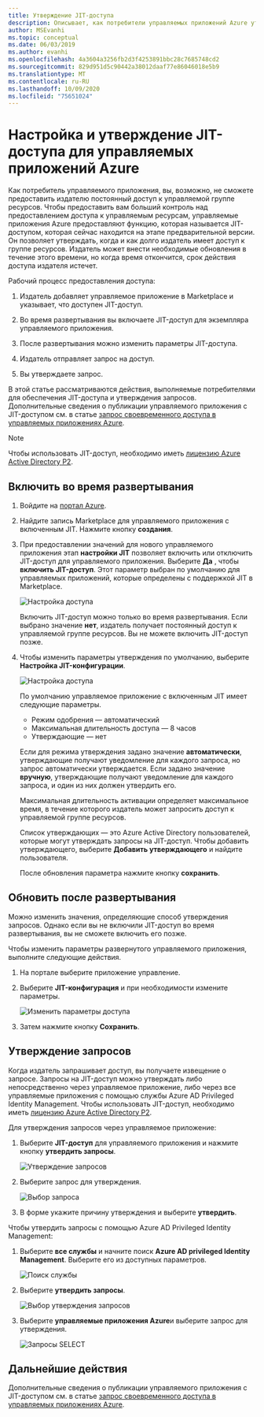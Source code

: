 ```yaml
---
title: Утверждение JIT-доступа
description: Описывает, как потребители управляемых приложений Azure утверждают запросы на JIT-доступ к управляемому приложению.
author: MSEvanhi
ms.topic: conceptual
ms.date: 06/03/2019
ms.author: evanhi
ms.openlocfilehash: 4a3604a3256fb2d3f4253891bbc28c7685748cd2
ms.sourcegitcommit: 829d951d5c90442a38012daaf77e86046018e5b9
ms.translationtype: MT
ms.contentlocale: ru-RU
ms.lasthandoff: 10/09/2020
ms.locfileid: "75651024"
---
```

# <a name="configure-and-approve-just-in-time-access-for-azure-managed-applications"></a>Настройка и утверждение JIT-доступа для управляемых приложений Azure

Как потребитель управляемого приложения, вы, возможно, не сможете предоставить издателю постоянный доступ к управляемой группе ресурсов. Чтобы предоставить вам больший контроль над предоставлением доступа к управляемым ресурсам, управляемые приложения Azure предоставляют функцию, которая называется JIT-доступом, которая сейчас находится на этапе предварительной версии. Он позволяет утверждать, когда и как долго издатель имеет доступ к группе ресурсов. Издатель может внести необходимые обновления в течение этого времени, но когда время откончится, срок действия доступа издателя истечет.

Рабочий процесс предоставления доступа:

1. Издатель добавляет управляемое приложение в Marketplace и указывает, что доступен JIT-доступ.

1. Во время развертывания вы включаете JIT-доступ для экземпляра управляемого приложения.

1. После развертывания можно изменить параметры JIT-доступа.

1. Издатель отправляет запрос на доступ.

1. Вы утверждаете запрос.

В этой статье рассматриваются действия, выполняемые потребителями для обеспечения JIT-доступа и утверждения запросов. Дополнительные сведения о публикации управляемого приложения с JIT-доступом см. в статье [запрос своевременного доступа в управляемых приложениях Azure](request-just-in-time-access.md).

> [!NOTE]
> Чтобы использовать JIT-доступ, необходимо иметь [лицензию Azure Active Directory P2](../../active-directory/privileged-identity-management/subscription-requirements.md).

## <a name="enable-during-deployment"></a>Включить во время развертывания

1. Войдите на [портал Azure](https://portal.azure.com).

1. Найдите запись Marketplace для управляемого приложения с включенным JIT. Нажмите кнопку **создания**.

1. При предоставлении значений для нового управляемого приложения этап **настройки JIT** позволяет включить или отключить JIT-доступ для управляемого приложения. Выберите **Да** , чтобы **включить JIT-доступ**. Этот параметр выбран по умолчанию для управляемых приложений, которые определены с поддержкой JIT в Marketplace.

   ![Настройка доступа](./media/approve-just-in-time-access/configure-jit-access.png)

   Включить JIT-доступ можно только во время развертывания. Если выбрано значение **нет**, издатель получает постоянный доступ к управляемой группе ресурсов. Вы не можете включить JIT-доступ позже.

1. Чтобы изменить параметры утверждения по умолчанию, выберите **Настройка JIT-конфигурации**.

   ![Настройка доступа](./media/approve-just-in-time-access/customize-jit-access.png)

   По умолчанию управляемое приложение с включенным JIT имеет следующие параметры.

   * Режим одобрения — автоматический
   * Максимальная длительность доступа — 8 часов
   * Утверждающие — нет

   Если для режима утверждения задано значение **автоматически**, утверждающие получают уведомление для каждого запроса, но запрос автоматически утверждается. Если задано значение **вручную**, утверждающие получают уведомление для каждого запроса, и один из них должен утвердить его.

   Максимальная длительность активации определяет максимальное время, в течение которого издатель может запросить доступ к управляемой группе ресурсов.

   Список утверждающих — это Azure Active Directory пользователей, которые могут утверждать запросы на JIT-доступ. Чтобы добавить утверждающего, выберите **Добавить утверждающего** и найдите пользователя.

   После обновления параметра нажмите кнопку **сохранить**.

## <a name="update-after-deployment"></a>Обновить после развертывания

Можно изменить значения, определяющие способ утверждения запросов. Однако если вы не включили JIT-доступ во время развертывания, вы не сможете включить его позже.

Чтобы изменить параметры развернутого управляемого приложения, выполните следующие действия.

1. На портале выберите приложение управление.

1. Выберите **JIT-конфигурация** и при необходимости измените параметры.

   ![Изменить параметры доступа](./media/approve-just-in-time-access/change-settings.png)

1. Затем нажмите кнопку **Сохранить**.

## <a name="approve-requests"></a>Утверждение запросов

Когда издатель запрашивает доступ, вы получаете извещение о запросе. Запросы на JIT-доступ можно утверждать либо непосредственно через управляемое приложение, либо через все управляемые приложения с помощью службы Azure AD Privileged Identity Management. Чтобы использовать JIT-доступ, необходимо иметь [лицензию Azure Active Directory P2](../../active-directory/privileged-identity-management/subscription-requirements.md).

Для утверждения запросов через управляемое приложение:

1. Выберите **JIT-доступ** для управляемого приложения и нажмите кнопку **утвердить запросы**.

   ![Утверждение запросов](./media/approve-just-in-time-access/approve-requests.png)
 
1. Выберите запрос для утверждения.

   ![Выбор запроса](./media/approve-just-in-time-access/select-request.png)

1. В форме укажите причину утверждения и выберите **утвердить**.

Чтобы утвердить запросы с помощью Azure AD Privileged Identity Management:

1. Выберите **все службы** и начните поиск **Azure AD privileged Identity Management**. Выберите его из доступных параметров.

   ![Поиск службы](./media/approve-just-in-time-access/search.png)

1. Выберите **утвердить запросы**.

   ![Выбор утверждения запросов](./media/approve-just-in-time-access/select-approve-requests.png)

1. Выберите **управляемые приложения Azure**и выберите запрос для утверждения.

   ![Запросы SELECT](./media/approve-just-in-time-access/view-requests.png)

## <a name="next-steps"></a>Дальнейшие действия

Дополнительные сведения о публикации управляемого приложения с JIT-доступом см. в статье [запрос своевременного доступа в управляемых приложениях Azure](request-just-in-time-access.md).
